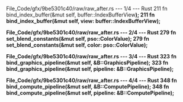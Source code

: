 File_Code/gfx/9be5301c40/raw/raw_after.rs --- 1/4 --- Rust
211     fn bind_index_buffer(&mut self, buffer::IndexBufferView<B>);                                                                                         211     fn bind_index_buffer(&mut self, view: buffer::IndexBufferView<B>);

File_Code/gfx/9be5301c40/raw/raw_after.rs --- 2/4 --- Rust
279     fn set_blend_constants(&mut self, pso::ColorValue);                                                                                                  279     fn set_blend_constants(&mut self, color: pso::ColorValue);

File_Code/gfx/9be5301c40/raw/raw_after.rs --- 3/4 --- Rust
323     fn bind_graphics_pipeline(&mut self, &B::GraphicsPipeline);                                                                                          323     fn bind_graphics_pipeline(&mut self, pipeline: &B::GraphicsPipeline);

File_Code/gfx/9be5301c40/raw/raw_after.rs --- 4/4 --- Rust
348     fn bind_compute_pipeline(&mut self, &B::ComputePipeline);                                                                                            348     fn bind_compute_pipeline(&mut self, pipeline: &B::ComputePipeline);

